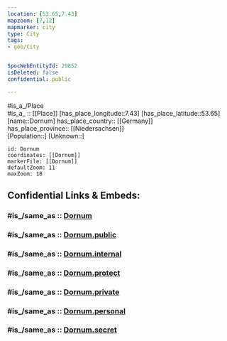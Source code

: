 ```yaml
---
location: [53.65,7.43] 
mapzoom: [7,12] 
mapmarker: city 
type: City
tags:
- geo/City


SpocWebEntityId: 29852
isDeleted: false
confidential: public

---
```

#is_a_/Place  
#is_a_ :: [[Place]] 
[has_place_longitude::7.43] 
[has_place_latitude::53.65] 
[name::Dornum] 
has_place_country:: [[Germany]]  
has_place_province:: [[Niedersachsen]]  
[Population::] 
[Unknown::] 


```leaflet
id: Dornum
coordinates: [[Dornum]] 
markerFile: [[Dornum]] 
defaultZoom: 11 
maxZoom: 18
```


## Confidential Links & Embeds: 

### #is_/same_as :: [Dornum](/_Standards/Earth/Continent/Europe/Europe~Central/Germany/Germany~West/Niedersachsen/counties~Niedersachsen/Aurich/cities~Aurich/Dornum.md) 

### #is_/same_as :: [Dornum.public](/_public/Earth/Continent/Europe/Europe~Central/Germany/Germany~West/Niedersachsen/counties~Niedersachsen/Aurich/cities~Aurich/Dornum.public.md) 

### #is_/same_as :: [Dornum.internal](/_internal/Earth/Continent/Europe/Europe~Central/Germany/Germany~West/Niedersachsen/counties~Niedersachsen/Aurich/cities~Aurich/Dornum.internal.md) 

### #is_/same_as :: [Dornum.protect](/_protect/Earth/Continent/Europe/Europe~Central/Germany/Germany~West/Niedersachsen/counties~Niedersachsen/Aurich/cities~Aurich/Dornum.protect.md) 

### #is_/same_as :: [Dornum.private](/_private/Earth/Continent/Europe/Europe~Central/Germany/Germany~West/Niedersachsen/counties~Niedersachsen/Aurich/cities~Aurich/Dornum.private.md) 

### #is_/same_as :: [Dornum.personal](/_personal/Earth/Continent/Europe/Europe~Central/Germany/Germany~West/Niedersachsen/counties~Niedersachsen/Aurich/cities~Aurich/Dornum.personal.md) 

### #is_/same_as :: [Dornum.secret](/_secret/Earth/Continent/Europe/Europe~Central/Germany/Germany~West/Niedersachsen/counties~Niedersachsen/Aurich/cities~Aurich/Dornum.secret.md)


